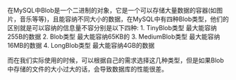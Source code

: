 在MySQL中Blob是一个二进制的对象，它是一个可以存储大量数据的容器(如图片，音乐等等)，且能容纳不同大小的数据，在MySQL中有四种Blob类型，他们的区别就是可以容纳的信息量不容分别是以下四种:
      1. TinyBlob类型  最大能容纳255B的数据
         2. Blob类型  最大能容纳65KB的
         3. MediumBlob类型  最大能容纳16MB的数据
         4. LongBlob类型  最大能容纳4GB的数据

而在我们实际使用的时候，可以根据自己的需求选择这几种类型，但是如果Blob中存储的文件的大小过大的话，会导致数据库的性能很差。

